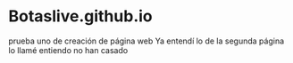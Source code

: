 # Botaslive.github.io
 prueba uno de creación de página web Ya entendí lo de la segunda página lo llamé entiendo no han casado
